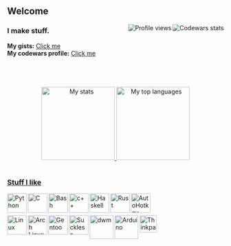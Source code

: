 ## Welcome
<p>
  <a target="_blank" href="https://github.com/r4v10l1">
    <img align="right" src="https://www.codewars.com/users/r4v10l1/badges/small" alt="Codewars stats"/>
<!--     <img align="right" src="https://hits.seeyoufarm.com/api/count/incr/badge.svg?url=https%3A%2F%2Fgithub.com%2Fr4v10l1%2Fpython_dehasher&count_bg=%23282828&title_bg=%23555555&icon=clyp.svg&icon_color=%23282828&title=Hits&edge_flat=true" alt="Profile hits"/> -->
    <img align="right" src="https://komarev.com/ghpvc/?username=r4v10l1&color=282828&label=Profile+visits&style=flat-square" alt="Profile views" />
  </a>
</p>

### I make stuff.
**My gists:** [Click me](https://gist.github.com/r4v10l1)<br>
**My codewars profile:** [Click me](https://www.codewars.com/users/r4v10l1)

#
<br>
<p align="center">
  <a target="_blank" href="https://github.com/r4v10l1">
    <img height="170em" src="https://github-readme-stats.vercel.app/api?username=r4v10l1&show_icons=true&include_all_commits=true&count_private=true&theme=gruvbox" alt="My stats" />
    <img height="170em" src="https://github-readme-stats.vercel.app/api/top-langs/?username=r4v10l1&layout=compact&theme=gruvbox" alt="My top languages" />
   </a>
</p>

#
### [Stuff I like](https://u.teknik.io/LEMYq.png)
<a href="https://github.com/r4v10l1?tab=repositories">
    <img align="left" alt="Python" height="45px" src="https://simpleicons.org/icons/python.svg">
    <img align="left" alt="C" height="45px" src="https://simpleicons.org/icons/c.svg">
    <img align="left" alt="Bash" height="45px" src="https://simpleicons.org/icons/gnubash.svg">
    <img align="left" alt="c++" height="45px" src="https://simpleicons.org/icons/cplusplus.svg">
    <img align="left" alt="Haskell" height="45px" src="https://simpleicons.org/icons/haskell.svg">
    <img align="left" alt="Rust" height="45px" src="https://simpleicons.org/icons/rust.svg">
    <img align="left" alt="AutoHotkey" height="45px" src="https://simpleicons.org/icons/autohotkey.svg">
</a>
<br><br><br>
<a href="https://github.com/r4v10l1?tab=stars">
    <img align="left" alt="Linux" height="45px" src="https://simpleicons.org/icons/linux.svg">
    <img align="left" alt="Arch Linux" height="45px" src="https://simpleicons.org/icons/archlinux.svg">
    <img align="left" alt="Gentoo" height="45px" src="https://simpleicons.org/icons/gentoo.svg">
    <img align="left" alt="Suckless software" height="45px" src="https://simpleicons.org/icons/suckless.svg">
    <img align="left" alt="dwm" height="55px" src="https://simpleicons.org/icons/dwm.svg">
    <img align="left" alt="Arduino" height="55px" src="https://simpleicons.org/icons/arduino.svg">
    <img align="left" alt="Thinkpads" height="40px" src="https://www.pngkey.com/png/full/191-1912914_lenovo-logo-lenovo-thinkpad.png">
    <!-- <img align="left" alt="Spining with no reason" height="75px" src="https://steamuserimages-a.akamaihd.net/ugc/959726546608325738/6E0EB84D32090719B68289BB3F6A3A977F039D6C/"> -->
</a>
